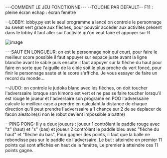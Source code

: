 ---COMMENT LE JEU FONCTIONNE---
--TOUCHE PAR DEFAULT--
	F11 : pleine écran
	echap : écran fenêtré

--LOBBY:
	lobby.py est le seul programme a lancé
	on controle le personnage au sweat vert grace aux flèches,
	pour pouvoir accéder aux activités présent dans le lobby il faut aller sur l'activité qu'on veut faire et appuyer sur R

 ![image](https://github.com/trophee-nsi04/troph-e_nsi/assets/164738127/be5ec17a-ebe6-4ef6-9c52-076d2e133028)


---SAUT EN LONGUEUR:
	on est le personnage noir qui court,
	pour faire le meilleur score possible il faut appuyer sur espace juste avant la ligne blanche avant le sable puis
	ensuite il faut appuyer sur la flèche du haut pour faire en sorte que l'aiguille de la cible soit le plus proche du vert foncé,
	pour finir le personnage saute et le score s'affiche. Je vous essayer de faire un record du monde...

--JUDO:
	on controle le judoka blanc avec les flèches,
	on doit toucher l'adverssaire lorsque son kimono est vert et ne pas se faire toucher lorsqu'il est rouge
	le joueur et l'adversaire son programé en POO
	l'adverssaire calcule la meilleur case a  prendre en calculant la distance de chaque direction qu'il peut prendre
	l'adverssaire a 1 chance sur 2 de se deplacer de facon aleatoire(si non le robot devient impossible a battre)

--PING PONG:
	Il y a deux joueurs : joueur 1 contrôlant le paddle rouge avec "z" (haut) et "s" (bas) et joueur 2 contrôlant le paddle bleu avec
	"flèche du haut" et "flèche du bas",
	Pour gagner des points, il faut que la balle ne rebondisse pas sur le paddle de l'adversaire.
	Le but : atteindre en premier 11 points qui sont affichés en haut de la fenêtre,
	Le premier à atteindre ces 11 points gagne.


	
